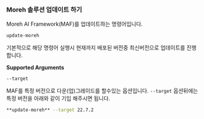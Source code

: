 ### Moreh 솔루션 업데이트 하기

Moreh AI Framework(MAF)를 업데이트하는 명령어입니다. 
```
update-moreh
```

기본적으로 해당 명령어 실행시 현재까지 배포된 버전중 최신버전으로 업데이트를 진행합니다.

**Supported Arguments**

```
--target
```

MAF를 특정 버전으로 다운(업)그레이드를 할수있는 옵션입니다. `--target` 옵션뒤에는 특정 버전을 아래와 같이 기입 해주시면 됩니다.

```bash
**update-moreh** --target 22.7.2
```
